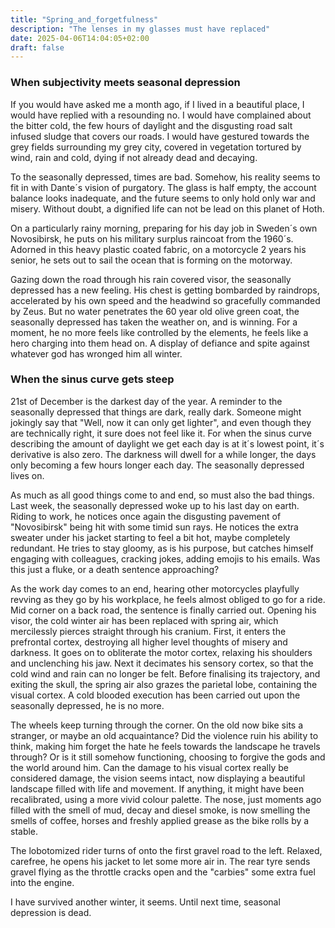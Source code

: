 ```yaml
---
title: "Spring_and_forgetfulness"
description: "The lenses in my glasses must have replaced"
date: 2025-04-06T14:04:05+02:00
draft: false
---
```


### When subjectivity meets seasonal depression ###
If you would have asked me a month ago, if I lived in a beautiful place, I would have
replied with a resounding no. I would have complained about the bitter cold, the few hours of daylight and the disgusting road salt infused sludge that covers our roads. I would have gestured towards the grey fields surrounding my grey city, covered in vegetation tortured by wind, rain and cold, dying if not already dead and decaying.

To the seasonally depressed, times are bad. Somehow, his reality seems to fit in with Dante´s vision of purgatory. The glass is half empty, the account balance looks inadequate, and the future seems to only hold only war and misery. Without doubt, a dignified life can not be lead on this planet of Hoth.

 On a particularly rainy morning, preparing for his day job in Sweden´s own Novosibirsk, he puts on his military surplus raincoat from the 1960´s. Adorned in this heavy plastic coated fabric, on a motorcycle 2 years his senior, he sets out to sail the ocean that is forming on the motorway.

 Gazing down the road through his rain covered visor, the seasonally depressed has a new feeling. His chest is getting bombarded by raindrops, accelerated by his own speed and the headwind so gracefully commanded by Zeus. But no water penetrates the 60 year old olive green coat, the seasonally depressed has taken the weather on, and is winning. For a moment, he no more feels like controlled by the elements, he feels like a hero charging into them head on. A display of defiance and spite against whatever god has wronged him all winter.

 ### When the sinus curve gets steep ###
21st of December is the darkest day of the year. A reminder to the seasonally depressed that things are dark, really dark. Someone might jokingly say that "Well, now it can only get lighter", and even though they are technically right, it sure does not feel like it. For when the sinus curve describing the amount of daylight we get each day is at it´s lowest point, it´s derivative is also zero. The darkness will dwell for a while longer, the days only becoming a few hours longer each day. The seasonally depressed lives on.

As much as all good things come to and end, so must also the bad things. Last week, the seasonally depressed woke up to his last day on earth. Riding to work, he notices once again the disgusting pavement of "Novosibirsk" being hit with some timid sun rays. He notices the extra sweater under his jacket starting to feel a bit hot, maybe completely redundant. He tries to stay gloomy, as is his purpose, but catches himself engaging with colleagues, cracking jokes, adding emojis to his emails. Was this just a fluke, or a death sentence approaching?

As the work day comes to an end, hearing other motorcycles playfully revving as they go by his workplace, he feels almost obliged to go for a ride. Mid corner on a back road, the sentence is finally carried out. Opening his visor, the cold winter air has been replaced with spring air, which mercilessly pierces straight through  his cranium. First, it enters the prefrontal cortex, destroying all higher level thoughts of misery and darkness. It goes on to obliterate the motor cortex, relaxing his shoulders and unclenching his jaw. Next it decimates his sensory cortex, so that the cold wind and rain can no longer be felt. Before finalising its trajectory, and exiting the skull, the spring air also grazes the parietal lobe, containing the visual cortex. A cold blooded execution has been carried out upon the seasonally depressed, he is no more.

The wheels keep turning through the corner. On the old now bike sits a stranger, or maybe an old acquaintance? Did the violence ruin his ability to think, making him forget the hate he feels towards the landscape he travels through? Or is it still somehow functioning, choosing to forgive the gods and the world around him. Can the damage to his visual cortex really be considered damage, the vision seems intact, now displaying a beautiful landscape filled with life and movement. If anything, it might have been recalibrated, using a more vivid colour palette. The nose, just moments ago filled with the smell of mud, decay and diesel smoke, is now smelling the smells of coffee, horses and freshly applied grease as the bike rolls by a stable.

The lobotomized rider turns of onto the first gravel road to the left. Relaxed, carefree, he opens his jacket to let some more air in. The rear tyre sends gravel flying as the throttle cracks open and the "carbies" some extra fuel into the engine.

I have survived another winter, it seems. Until next time, seasonal depression is dead.
